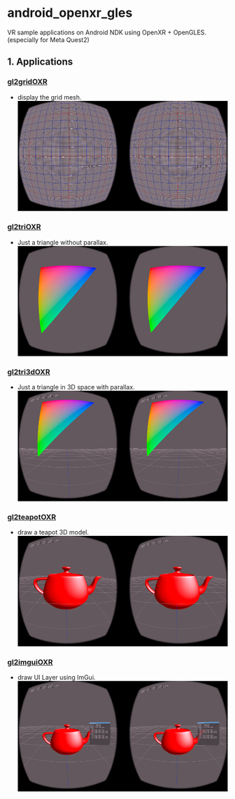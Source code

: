 # android_openxr_gles
VR sample applications on Android NDK using OpenXR + OpenGLES. (especially  for Meta Quest2)


## 1. Applications

### [gl2gridOXR](https://github.com/terryky/android_openxr_gles/tree/master/gl2gridOXR)
- display the grid mesh.<br>
[<img src="gl2gridOXR/gl2gridOXR.png" width=600>](https://github.com/terryky/android_openxr_gles/tree/master/gl2gridOXR)

### [gl2triOXR](https://github.com/terryky/android_openxr_gles/tree/master/gl2triOXR)
- Just a triangle without parallax.<br>
[<img src="gl2triOXR/gl2triOXR.png" width=600>](https://github.com/terryky/android_openxr_gles/tree/master/gl2triOXR)

### [gl2tri3dOXR](https://github.com/terryky/android_openxr_gles/tree/master/gl2tri3dOXR)
- Just a triangle in 3D space with parallax.<br>
[<img src="gl2tri3dOXR/gl2tri3dOXR.png" width=600>](https://github.com/terryky/android_openxr_gles/tree/master/gl2tri3dOXR)

### [gl2teapotOXR](https://github.com/terryky/android_openxr_gles/tree/master/gl2teapotOXR)
- draw a teapot 3D model.<br>
[<img src="gl2teapotOXR/gl2teapotOXR.png" width=600>](https://github.com/terryky/android_openxr_gles/tree/master/gl2teapotOXR)

### [gl2imguiOXR](https://github.com/terryky/android_openxr_gles/tree/master/gl2imguiOXR)
- draw UI Layer using ImGui.<br>
[<img src="gl2imguiOXR/gl2imguiOXR.png" width=600>](https://github.com/terryky/android_openxr_gles/tree/master/gl2imguiOXR)
